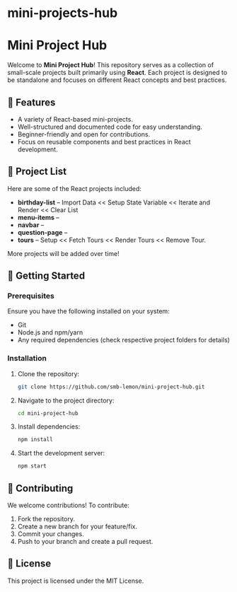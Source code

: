# mini-projects-hub

# Mini Project Hub

Welcome to **Mini Project Hub**! This repository serves as a collection of small-scale projects built primarily using **React**. Each project is designed to be standalone and focuses on different React concepts and best practices.

## 📌 Features
- A variety of React-based mini-projects.
- Well-structured and documented code for easy understanding.
- Beginner-friendly and open for contributions.
- Focus on reusable components and best practices in React development.

## 📁 Project List
Here are some of the React projects included:
- **birthday-list** – Import Data << Setup State Variable << Iterate and Render << Clear List
- **menu-items** – 
- **navbar** – 
- **question-page** – 
- **tours** – Setup << Fetch Tours << Render Tours <<  Remove Tour.


More projects will be added over time!

## 🚀 Getting Started
### Prerequisites
Ensure you have the following installed on your system:
- Git
- Node.js and npm/yarn
- Any required dependencies (check respective project folders for details)

### Installation
1. Clone the repository:
   ```sh
   git clone https://github.com/smb-lemon/mini-project-hub.git
   ```
2. Navigate to the project directory:
   ```sh
   cd mini-project-hub
   ```
3. Install dependencies:
   ```sh
   npm install
   ```
4. Start the development server:
   ```sh
   npm start
   ```

## 🤝 Contributing
We welcome contributions! To contribute:
1. Fork the repository.
2. Create a new branch for your feature/fix.
3. Commit your changes.
4. Push to your branch and create a pull request.

## 📜 License
This project is licensed under the MIT License.



